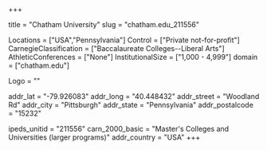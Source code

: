 
+++

title = "Chatham University"
slug = "chatham.edu_211556"

Locations = ["USA","Pennsylvania"]
Control = ["Private not-for-profit"]
CarnegieClassification = ["Baccalaureate Colleges--Liberal Arts"]
AthleticConferences = ["None"]
InstitutionalSize = ["1,000 - 4,999"]
domain = ["chatham.edu"]

Logo = ""

addr_lat = "-79.926083"
addr_long = "40.448432"
addr_street = "Woodland Rd"
addr_city = "Pittsburgh"
addr_state = "Pennsylvania"
addr_postalcode = "15232"

ipeds_unitid = "211556"
carn_2000_basic = "Master's Colleges and Universities (larger programs)"
addr_country = "USA"
+++
    
